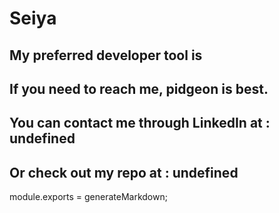 # Seiya
  ##  My preferred developer tool is 
  ## If you need to reach me, pidgeon is best.
  ## You can contact me through LinkedIn at : undefined
  ## Or check out my repo at : undefined
  module.exports = generateMarkdown;